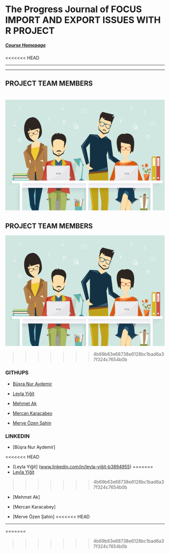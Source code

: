# The Progress Journal of FOCUS IMPORT AND EXPORT ISSUES WITH R PROJECT  
#####  [Course Homepage](https://mef-bda503.github.io/)

<<<<<<< HEAD
***
***
## PROJECT TEAM MEMBERS

![alt text](https://github.com/MEF-BDA503/gpj18-r_coders/blob/master/img/R_developers.jpg)
=======
## PROJECT TEAM MEMBERS

![Image description](https://github.com/MEF-BDA503/gpj18-r_coders/blob/master/img/R_developers.jpg)
>>>>>>> 4b69b63e68738e6128bc1bad6a37f324c7654b0b

### GITHUPS

- [Büşra Nur Aydemir]( https://www.linkedin.com/in/busra-nur-aydemir-51b81b8b/)

- [Leyla Yiğit](https://www.linkedin.com/in/leyla-yi%C4%9Fit-b3894955/)

- [Mehmet Ak](https://www.linkedin.com/in/ACoAACENGXUBEHApr9slAuQzh8lBviwp1FrY3oY/)

- [Mercan Karacabey](https://www.linkedin.com/in/mercan-karacabey-708240103/)

- [Merve Özen Şahin](https://www.linkedin.com/in/merve-ozen-sahin-91027431/)

### LINKEDIN
- [Büşra Nur Aydemir]

<<<<<<< HEAD
- [Leyla Yiğit] (www.linkedin.com/in/leyla-yiğit-b3894955)
=======
- [Leyla Yiğit](https://www.linkedin.com/public-profile/settings?trk=d_flagship3_profile_self_view_public_profile)
>>>>>>> 4b69b63e68738e6128bc1bad6a37f324c7654b0b

- [Mehmet Ak]

- [Mercan Karacabey]

- [Merve Özen Şahin]
<<<<<<< HEAD
***
=======
>>>>>>> 4b69b63e68738e6128bc1bad6a37f324c7654b0b
